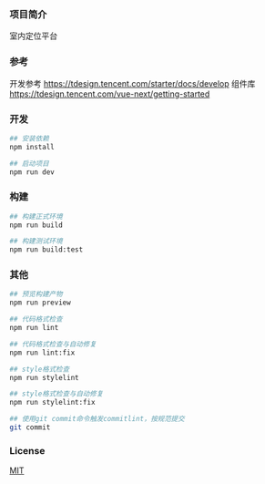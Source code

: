 ### 项目简介

室内定位平台

### 参考

开发参考 https://tdesign.tencent.com/starter/docs/develop
组件库 https://tdesign.tencent.com/vue-next/getting-started

### 开发

```bash
## 安装依赖
npm install

## 启动项目
npm run dev
```

### 构建

```bash
## 构建正式环境
npm run build

## 构建测试环境
npm run build:test
```

### 其他

```bash
## 预览构建产物
npm run preview

## 代码格式检查
npm run lint

## 代码格式检查与自动修复
npm run lint:fix

## style格式检查
npm run stylelint

## style格式检查与自动修复
npm run stylelint:fix

## 使用git commit命令触发commitlint，按规范提交
git commit
```

### License

[MIT](./LICENSE)
